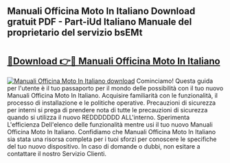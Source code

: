 ## Manuali Officina Moto In Italiano Download gratuit PDF - Part-iUd Italiano Manuale del proprietario del servizio bsEMt

# <h2><a href="http://df978f.blite.top/?on=Manuali+Officina+Moto+In+Italiano">🔗Download 👉🔴 Manuali Officina Moto In Italiano</a></h2>

[![Manuali Officina Moto In Italiano download](https://i.imgur.com/lujVjoI.png)](http://df978f.blite.top/?on=Manuali+Officina+Moto+In+Italiano)
Cominciamo! Questa guida per l'utente è il tuo passaporto per il mondo delle possibilità con il tuo nuovo Manuali Officina Moto In Italiano. Acquisire familiarità con le funzionalità, il processo di installazione e le politiche operative. Precauzioni di sicurezza per interni si prega di prendere nota di tutte le precauzioni di sicurezza quando si utilizza il nuovo REDDDDDDD ALL'interno. Sperimenta L'efficienza Dell'elenco delle funzionalità mentre usi il tuo nuovo Manuali Officina Moto In Italiano. Confidiamo che Manuali Officina Moto In Italiano sia stata una risorsa completa per i tuoi sforzi per conoscere le specifiche del tuo nuovo dispositivo. In caso di domande o dubbi, non esitare a contattare il nostro Servizio Clienti.
